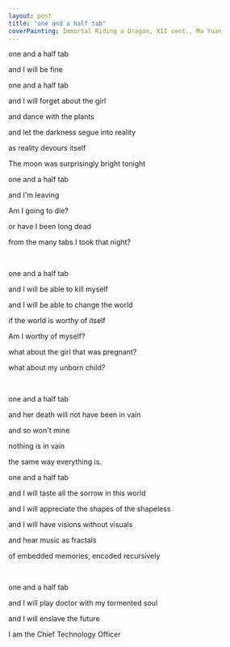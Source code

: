 ```yaml
---
layout: post
title: "one and a half tab"
coverPainting: Immortal Riding a Dragon, XII cent., Ma Yuan
---
```


one and a half tab

and I will be fine

one and a half tab

and I will forget about the girl

and dance with the plants

and let the darkness segue into reality

as reality devours itself

The moon was surprisingly bright tonight

one and a half tab

and I'm leaving

Am I going to die?

or have I been long dead

from the many tabs I took that night?

<br>

one and a half tab

and I will be able to kill myself

and I will be able to change the world

if the world is worthy of itself

Am I worthy of myself?

what about the girl that was pregnant?

what about my unborn child?

<br>

one and a half tab

and her death will not have been in vain

and so won't mine

nothing is in vain

the same way everything is.

one and a half tab

and I will taste all the sorrow in this world

and I will appreciate the shapes of the shapeless

and I will have visions without visuals

and hear music as fractals

of embedded memories, encoded recursively

<br>

one and a half tab

and I will play doctor with my tormented soul

and I will enslave the future

I am the Chief Technology Officer
